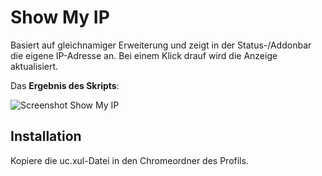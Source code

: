# Show My IP
Basiert auf gleichnamiger Erweiterung und zeigt in der Status-/Addonbar die eigene IP-Adresse an. Bei einem Klick drauf wird die 
Anzeige aktualisiert.

Das **Ergebnis des Skripts**:

![Screenshot Show My IP](https://github.com/ardiman/userChrome.js/raw/master/showmyip/scr_showmyip.png)

## Installation
Kopiere die uc.xul-Datei in den Chromeordner des Profils.
